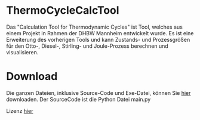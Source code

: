 # ThermoCycleCalcTool
Das "Calculation Tool for Thermodynamic Cycles" ist Tool, welches aus einem Projekt in Rahmen der DHBW Mannheim entwickelt wurde. Es ist eine Erweiterung des vorherigen Tools
und kann Zustands- und Prozessgrößen für den Otto-, Diesel-, Stirling- und Joule-Prozess berechnen und visualisieren.

# Download
Die ganzen Dateien, inklusive Source-Code und Exe-Datei, können Sie [hier](https://github.com/TNgn8/ThermoCycleCalcTool/releases/tag/v1.0) downloaden.
Der SourceCode ist die Python Datei main.py

Lizenz [hier](https://github.com/TNgn8/Thermo-Tool-Erweiterung/blob/master/LICENSE)
